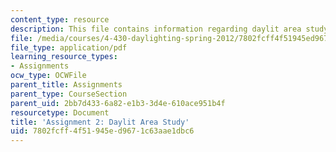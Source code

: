 ```yaml
---
content_type: resource
description: This file contains information regarding daylit area study.
file: /media/courses/4-430-daylighting-spring-2012/7802fcff4f51945ed9671c63aae1dbc6_MIT4_430S12_hw2.pdf
file_type: application/pdf
learning_resource_types:
- Assignments
ocw_type: OCWFile
parent_title: Assignments
parent_type: CourseSection
parent_uid: 2bb7d433-6a82-e1b3-3d4e-610ace951b4f
resourcetype: Document
title: 'Assignment 2: Daylit Area Study'
uid: 7802fcff-4f51-945e-d967-1c63aae1dbc6
---
```


